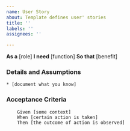 ```yaml
---
name: User Story
about: Template defines user' stories
title: ''
labels: ''
assignees: ''

---
```


**As a** [role]
**I need** [function]
**So that** [benefit]

### Details and Assumptions
    * [document what you know]

### Acceptance Criteria
``` gherkin
    Given [some context]
    When [certain action is taken]
    Then [the outcome of action is observed]
